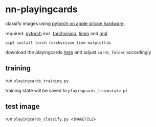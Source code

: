 # nn-playingcards

classify images using [pytorch on apple silicon hardware](https://developer.apple.com/metal/pytorch).

required: [pytorch](https://pytorch.org/) incl. [torchvision](https://pytorch.org/vision), [timm](https://github.com/huggingface/pytorch-image-models) and [mpl](https://matplotlib.org/).

```
pip3 install torch torchvision timm matplotlib
```

download the playingcards [here](https://github.com/xeaydin/Card-Image-Classification/tree/master/Dataset) and adjust `cards_folder` accordingly

## training

run `playingcards_training.py`

training state will be saved to `playingcards_trainstate.pt`

## test image

run `playingcards_classify.py <IMAGEFILE>`
